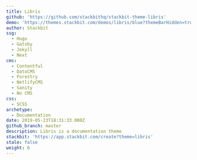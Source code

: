 ```yaml
---
title: Libris
github: 'https://github.com/stackbithq/stackbit-theme-libris'
demo: 'https://themes.stackbit.com/demos/libris/blue?themeBarHidden=true'
author: Stackbit
ssg:
  - Hugo
  - Gatsby
  - Jekyll
  - Next
cms:
  - Contentful
  - DatoCMS
  - Forestry
  - NetlifyCMS
  - Sanity
  - No CMS
css:
  - SCSS
archetype:
  - Documentation
date: 2019-05-23T18:31:33.000Z
github_branch: master
description: Libris is a documentation theme
stackbit: 'https://app.stackbit.com/create?theme=libris'
stale: false
weight: 6
---
```

